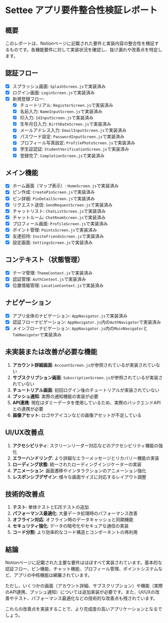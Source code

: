 # Settee アプリ要件整合性検証レポート

## 概要
このレポートは、Notionページに記載された要件と実装内容の整合性を検証するものです。各機能要件に対して実装状況を確認し、抜け漏れや改善点を特定します。

## 認証フロー
- [x] スプラッシュ画面: `SplashScreen.js`で実装済み
- [x] ログイン画面: `LoginScreen.js`で実装済み
- [x] 新規登録フロー: 
  - [x] チュートリアル: `RegisterScreen.js`で実装済み
  - [x] 名前入力: `NameInputScreen.js`で実装済み
  - [x] ID入力: `IdInputScreen.js`で実装済み
  - [x] 生年月日入力: `BirthDateScreen.js`で実装済み
  - [x] メールアドレス入力: `EmailInputScreen.js`で実装済み
  - [x] パスワード設定: `PasswordInputScreen.js`で実装済み
  - [x] プロフィール写真設定: `ProfilePhotoScreen.js`で実装済み
  - [x] 学生証認証: `StudentVerificationScreen.js`で実装済み
  - [x] 登録完了: `CompletionScreen.js`で実装済み

## メイン機能
- [x] ホーム画面（マップ表示）: `HomeScreen.js`で実装済み
- [x] ピン作成: `CreatePinScreen.js`で実装済み
- [x] ピン詳細: `PinDetailScreen.js`で実装済み
- [x] リクエスト送信: `SendRequestScreen.js`で実装済み
- [x] チャットリスト: `ChatListScreen.js`で実装済み
- [x] チャットルーム: `ChatRoomScreen.js`で実装済み
- [x] プロフィール画面: `ProfileScreen.js`で実装済み
- [x] ポイント管理: `PointsScreen.js`で実装済み
- [x] 友達招待: `InviteFriendsScreen.js`で実装済み
- [x] 設定画面: `SettingsScreen.js`で実装済み

## コンテキスト（状態管理）
- [x] テーマ管理: `ThemeContext.js`で実装済み
- [x] 認証管理: `AuthContext.js`で実装済み
- [x] 位置情報管理: `LocationContext.js`で実装済み

## ナビゲーション
- [x] アプリ全体のナビゲーション: `AppNavigator.js`で実装済み
- [x] 認証フローナビゲーション: `AppNavigator.js`内の`AuthNavigator`で実装済み
- [x] メインフローナビゲーション: `AppNavigator.js`内の`MainNavigator`と`TabNavigator`で実装済み

## 未実装または改善が必要な機能
1. **アカウント詳細画面**: `AccountScreen.js`が参照されているが実装されていない
2. **サブスクリプション画面**: `SubscriptionScreen.js`が参照されているが実装されていない
3. **チュートリアル画面**: 初回ログイン後のチュートリアルが実装されていない
4. **プッシュ通知**: 実際の通知機能の実装が必要
5. **API連携**: 現在はダミーデータを使用しているため、実際のバックエンドAPIとの連携が必要
6. **画像アセット**: ロゴやアイコンなどの画像アセットが不足している

## UI/UX改善点
1. **アクセシビリティ**: スクリーンリーダー対応などのアクセシビリティ機能の強化
2. **エラーハンドリング**: より詳細なエラーメッセージとリカバリー機能の実装
3. **ローディング状態**: 統一されたローディングインジケーターの実装
4. **アニメーション**: 画面遷移やインタラクションのアニメーション強化
5. **レスポンシブデザイン**: 様々な画面サイズに対応するレイアウト調整

## 技術的改善点
1. **テスト**: 単体テストとE2Eテストの追加
2. **パフォーマンス最適化**: 大量データ処理時のパフォーマンス改善
3. **オフライン対応**: オフライン時のデータキャッシュと同期機能
4. **セキュリティ強化**: データの暗号化やセキュアな通信の実装
5. **コード分割**: より効率的なコード構造とコンポーネントの再利用

## 結論
Notionページに記載された主要な要件はほぼすべて実装されています。基本的な認証フロー、ピン機能、チャット機能、プロフィール管理、ポイントシステムなど、アプリの中核機能は網羅されています。

ただし、いくつかの画面（アカウント詳細、サブスクリプション）や機能（実際のAPI連携、プッシュ通知）については追加実装が必要です。また、UI/UXの改善やテスト、パフォーマンス最適化などの技術的な改善点も残されています。

これらの改善点を実装することで、より完成度の高いアプリケーションとなるでしょう。
